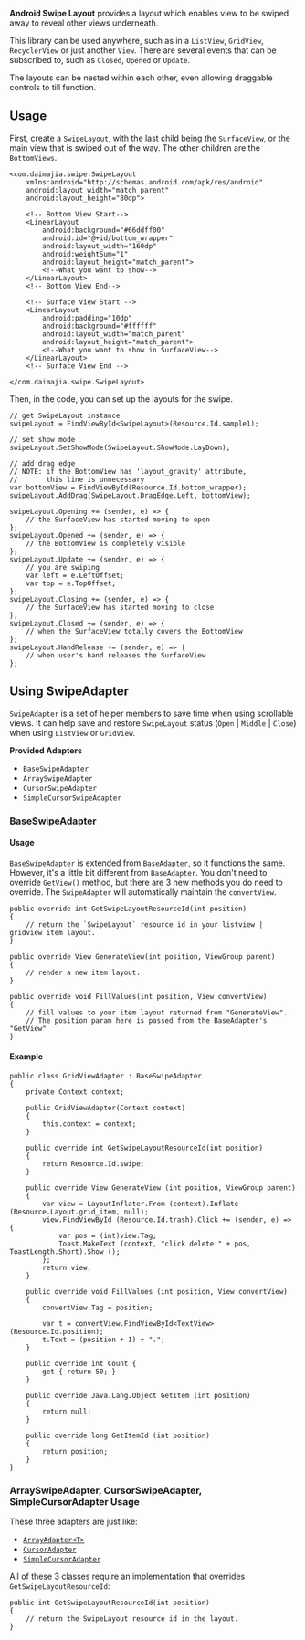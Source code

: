 
**Android Swipe Layout** provides a layout which enables view to be swiped 
away to reveal other views underneath.

This library can be used anywhere, such as in a `ListView`, `GridView`, 
`RecyclerView` or just another `View`. There are several events that can
be subscribed to, such as `Closed`, `Opened` or `Update`.

The layouts can be nested within each other, even allowing draggable 
controls to till function.

## Usage

First, create a `SwipeLayout`, with the last child being the `SurfaceView`,
or the main view that is swiped out of the way. The other children are
the `BottomViews`.

    <com.daimajia.swipe.SwipeLayout 
        xmlns:android="http://schemas.android.com/apk/res/android"
        android:layout_width="match_parent" 
        android:layout_height="80dp">
        
        <!-- Bottom View Start-->
        <LinearLayout
            android:background="#66ddff00"
            android:id="@+id/bottom_wrapper"
            android:layout_width="160dp"
            android:weightSum="1"
            android:layout_height="match_parent">
            <!--What you want to show-->
        </LinearLayout>
        <!-- Bottom View End-->
        
        <!-- Surface View Start -->
        <LinearLayout
            android:padding="10dp"
            android:background="#ffffff"
            android:layout_width="match_parent"
            android:layout_height="match_parent">
            <!--What you want to show in SurfaceView-->
        </LinearLayout>
        <!-- Surface View End -->
        
    </com.daimajia.swipe.SwipeLayout>

Then, in the code, you can set up the layouts for the swipe.

    // get SwipeLayout instance
    swipeLayout = FindViewById<SwipeLayout>(Resource.Id.sample1);

    // set show mode
    swipeLayout.SetShowMode(SwipeLayout.ShowMode.LayDown);
    
    // add drag edge
    // NOTE: if the BottomView has 'layout_gravity' attribute, 
    //       this line is unnecessary
    var bottomView = FindViewById(Resource.Id.bottom_wrapper);
    swipeLayout.AddDrag(SwipeLayout.DragEdge.Left, bottomView);
    
    swipeLayout.Opening += (sender, e) => {
        // the SurfaceView has started moving to open
    };
    swipeLayout.Opened += (sender, e) => {
        // the BottomView is completely visible
    };
    swipeLayout.Update += (sender, e) => {
        // you are swiping
        var left = e.LeftOffset;
        var top = e.TopOffset;
    };
    swipeLayout.Closing += (sender, e) => {
        // the SurfaceView has started moving to close
    };
    swipeLayout.Closed += (sender, e) => {
        // when the SurfaceView totally covers the BottomView
    };
    swipeLayout.HandRelease += (sender, e) => {
        // when user's hand releases the SurfaceView
    };

## Using SwipeAdapter

`SwipeAdapter` is a set of helper members to save time when using
scrollable views. It can help save and restore `SwipeLayout` status 
(`Open` | `Middle` | `Close`) when using `ListView` or `GridView`.

**Provided Adapters**
- `BaseSwipeAdapter`
- `ArraySwipeAdapter`
- `CursorSwipeAdapter`
- `SimpleCursorSwipeAdapter`

### BaseSwipeAdapter 

#### Usage

`BaseSwipeAdapter` is extended from `BaseAdapter`, so it functions 
the same. However, it's a little bit different from `BaseAdapter`. 
You don't need to override `GetView()` method, but there are 3 new 
methods you do need to override.
The `SwipeAdapter` will automatically maintain the `convertView`.

    public override int GetSwipeLayoutResourceId(int position)
    {
        // return the `SwipeLayout` resource id in your listview | gridview item layout.
    }    

    public override View GenerateView(int position, ViewGroup parent)
    {
        // render a new item layout.
    }
    
    public override void FillValues(int position, View convertView)
    {
        // fill values to your item layout returned from "GenerateView".
        // The position param here is passed from the BaseAdapter's "GetView"
    }

#### Example

    public class GridViewAdapter : BaseSwipeAdapter 
    {
        private Context context;
        
        public GridViewAdapter(Context context)
        {
            this.context = context;
        }

        public override int GetSwipeLayoutResourceId(int position)
        {
            return Resource.Id.swipe;
        }
    
        public override View GenerateView (int position, ViewGroup parent)
        {
            var view = LayoutInflater.From (context).Inflate (Resource.Layout.grid_item, null);
            view.FindViewById (Resource.Id.trash).Click += (sender, e) => {
                var pos = (int)view.Tag;
                Toast.MakeText (context, "click delete " + pos, ToastLength.Short).Show ();
            };
            return view;
        }

        public override void FillValues (int position, View convertView)
        {
            convertView.Tag = position;

            var t = convertView.FindViewById<TextView> (Resource.Id.position);
            t.Text = (position + 1) + ".";
        }

		public override int Count {
			get { return 50; }
		}

		public override Java.Lang.Object GetItem (int position)
		{
			return null;
		}

		public override long GetItemId (int position)
		{
			return position;
		}
    }

### ArraySwipeAdapter, CursorSwipeAdapter, SimpleCursorAdapter Usage

These three adapters are just like:
 - [`ArrayAdapter<T>`](http://developer.android.com/reference/android/widget/ArrayAdapter.html)
 - [`CursorAdapter`](http://developer.android.com/reference/android/widget/CursorAdapter.html)
 - [`SimpleCursorAdapter`](http://developer.android.com/reference/android/widget/SimpleCursorAdapter.html)

All of these 3 classes require an implementation that overrides
`GetSwipeLayoutResourceId`:

    public int GetSwipeLayoutResourceId(int position)
    {
        // return the SwipeLayout resource id in the layout.
    }
